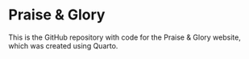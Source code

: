 # Praise & Glory

This is the GitHub repository with code for the Praise & Glory website, which was created using Quarto.
